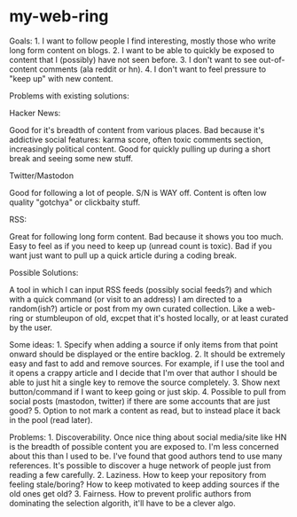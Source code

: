 # my-web-ring

Goals:
    1. I want to follow people I find interesting, mostly those who write
    long form content on blogs.
    2. I want to be able to quickly be exposed to content that I (possibly)
    have not seen before.
    3. I don't want to see out-of-content comments (ala reddit or hn).
    4. I don't want to feel pressure to "keep up" with new content.

Problems with existing solutions:

Hacker News:

Good for it's breadth of content from various places. Bad because it's addictive social
features: karma score, often toxic comments section, increasingly political content.
Good for quickly pulling up during a short break and seeing some new stuff.

Twitter/Mastodon

Good for following a lot of people. S/N is WAY off. Content is often low quality
"gotchya" or clickbaity stuff.

RSS:

Great for following long form content. Bad because it shows you too much. Easy to feel
as if you need to keep up (unread count is toxic). Bad if you want just want to pull
up a quick article during a coding break.


Possible Solutions:

A tool in which I can input RSS feeds (possibly social feeds?) and which with a quick
command (or visit to an address) I am directed to a random(ish?) article or post from
my own curated collection. Like a web-ring or stumbleupon of old, excpet that it's hosted
locally, or at least curated by the user.

Some ideas:
    1. Specify when adding a source if only items from that point onward should be
    displayed or the entire backlog.
    2. It should be extremely easy and fast to add and remove sources. For example, if
    I use the tool and it opens a crappy article and I decide that I'm over that author
    I should be able to just hit a single key to remove the source completely.
    3. Show next button/command if I want to keep going or just skip.
    4. Possible to pull from social posts (mastodon, twitter) if there are some accounts
    that are just good?
    5. Option to not mark a content as read, but to instead place it back in the pool
    (read later).

Problems:
    1. Discoverability. Once nice thing about social media/site like HN is the breadth
    of possible content you are exposed to. I'm less concerned about this than I used to
    be. I've found that good authors tend to use many references. It's possible to discover
    a huge network of people just from reading a few carefully.
    2. Laziness. How to keep your repository from feeling stale/boring? How to keep
    motivated to keep adding sources if the old ones get old?
    3. Fairness. How to prevent prolific authors from dominating the selection algorith,
    it'll have to be a clever algo.
